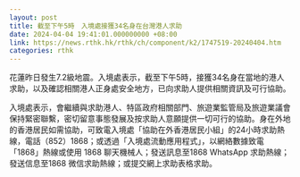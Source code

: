 ```yaml
---
layout: post
title: 截至下午5時　入境處接獲34名身在台灣港人求助
date: 2024-04-04 19:41:01.000000000 +08:00
link: https://news.rthk.hk/rthk/ch/component/k2/1747519-20240404.htm
categories: rthk
---
```


花蓮昨日發生7.2級地震。入境處表示，截至下午5時，接獲34名身在當地的港人求助，以及確認相關港人正身處安全地方，已向求助人提供相關資訊及可行協助。
 
入境處表示，會繼續與求助港人、特區政府相關部門、旅遊業監管局及旅遊業議會保持緊密聯繫，密切留意事態發展及按求助人意願提供一切可行的協助。身在外地的香港居民如需協助，可致電入境處「協助在外香港居民小組」的24小時求助熱線，電話（852）1868；或透過「入境處流動應用程式」，以網絡數據致電「1868」熱線或使用 1868 聊天機械人；發送訊息至1868 WhatsApp 求助熱線；發送信息至1868 微信求助熱線；或提交網上求助表格求助。
